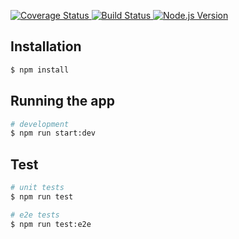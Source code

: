 <p>
  <a href="https://coveralls.io/github/eduard-cc/flair-api?branch=main">
    <img src="https://coveralls.io/repos/github/eduard-cc/flair-api/badge.svg?branch=main" alt="Coverage Status" />
  </a>
  <a href="https://github.com/eduard-cc/flair-api/actions">
    <img src="https://github.com/eduard-cc/flair-api/actions/workflows/ci.yml/badge.svg" alt="Build Status" />
  </a>
  <a href="https://nodejs.org/">
    <img src="https://img.shields.io/badge/node.js-20.x-brightgreen" alt="Node.js Version" />
  </a>
</p>

## Installation

```bash
$ npm install
```

## Running the app

```bash
# development
$ npm run start:dev
```

## Test

```bash
# unit tests
$ npm run test

# e2e tests
$ npm run test:e2e
```
